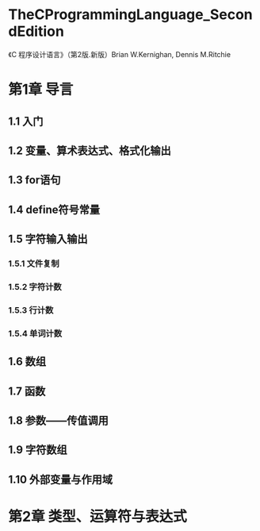 # TheCProgrammingLanguage_SecondEdition
《C 程序设计语言》（第2版.新版）Brian W.Kernighan, Dennis M.Ritchie
# 第1章 导言
## 1.1 入门
## 1.2 变量、算术表达式、格式化输出
## 1.3 for语句
## 1.4 define符号常量
## 1.5 字符输入输出
### 1.5.1 文件复制
### 1.5.2 字符计数
### 1.5.3 行计数
### 1.5.4 单词计数
## 1.6 数组
## 1.7 函数
## 1.8 参数——传值调用
## 1.9 字符数组
## 1.10 外部变量与作用域
# 第2章 类型、运算符与表达式

